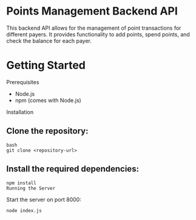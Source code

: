 # Points Management Backend API

This backend API allows for the management of point transactions for different payers. It provides functionality to add points, spend points, and check the balance for each payer.


# Getting Started
Prerequisites

- Node.js
- npm (comes with Node.js)

Installation

## Clone the repository:
```
bash
git clone <repository-url>
```

## Install the required dependencies:
```
npm install
Running the Server
```
Start the server on port 8000:
```
node index.js
```

